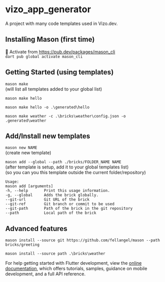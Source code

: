 # vizo_app_generator

A project with many code templates used in Vizo.dev.

## Installing Mason (first time)
🎯 Activate from https://pub.dev/packages/mason_cli <br />
```dart pub global activate mason_cli```

## Getting Started (using templates)
```mason make``` <br />
(will list all templates added to your global list)

```mason make hello```

```mason make hello -o .\generated\hello```

```mason make weather -c .\bricks\weather\config.json -o .generated\weather```

## Add/Install new templates
```mason new NAME``` <br />
(create new template)

```mason add --global --path ./bricks/FOLDER_NAME NAME``` <br />
(after template is setup, add it to your global templates list) <br />
(so you can you this template outside the current folder/repository)

```
Usage:
mason add [arguments]
-h, --help       Print this usage information.
-g, --global     Adds the brick globally.
--git-url        Git URL of the brick
--git-ref        Git branch or commit to be used
--git-path       Path of the brick in the git repository
--path           Local path of the brick
```

## Advanced features
```mason install --source git https://github.com/fellangel/mason --path bricks/greeting```

```mason install --source path .\bricks\weather```


For help getting started with Flutter development, view the
[online documentation](https://docs.flutter.dev/), which offers tutorials,
samples, guidance on mobile development, and a full API reference.

